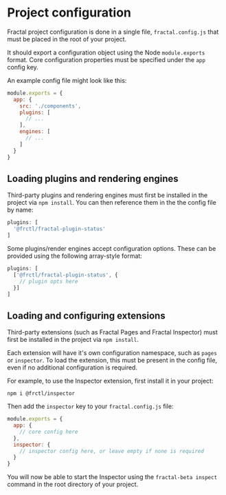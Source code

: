 # Project configuration

Fractal project configuration is done in a single file, `fractal.config.js` that must be placed in the root of your project.

It should export a configuration object using the Node `module.exports` format. Core configuration properties must be specified under the `app` config key.

An example config file might look like this:

```js
module.exports = {
  app: {
    src: './components',
    plugins: [
      // ...
    ],
    engines: [
      // ...
    ]
  }
}
```

## Loading plugins and rendering engines

Third-party plugins and rendering engines must first be installed in the project via `npm install`. You can then reference them in the the config file by name:

```js
plugins: [
  '@frctl/fractal-plugin-status'
]
```

Some plugins/render engines accept configuration options. These can be provided using the following array-style format:

```js
plugins: [
  ['@frctl/fractal-plugin-status', {
    // plugin opts here
  }]
]
```

## Loading and configuring extensions

Third-party extensions (such as Fractal Pages and Fractal Inspector) must first be installed in the project via `npm install`.

Each extension will have it's own configuration namespace, such as `pages` or `inspector`. To load the extension, this must be present in the config file, even if no additional configuration is required.

For example, to use the Inspector extension, first install it in your project:

```
npm i @frctl/inspector
```

Then add the `inspector` key to your `fractal.config.js` file:

```js
module.exports = {
  app: {
    // core config here
  },
  inspector: {
    // inspector config here, or leave empty if none is required
  }
}
```

You will now be able to start the Inspector using the `fractal-beta inspect` command in the root directory of your project.
